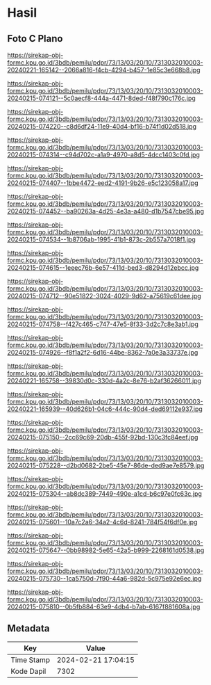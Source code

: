 # Hasil

## Foto C Plano

https://sirekap-obj-formc.kpu.go.id/3bdb/pemilu/pdpr/73/13/03/20/10/7313032010003-20240221-165142--2066a816-f4cb-4294-b457-1e85c3e668b8.jpg

https://sirekap-obj-formc.kpu.go.id/3bdb/pemilu/pdpr/73/13/03/20/10/7313032010003-20240215-074121--5c0aecf8-444a-4471-8ded-f48f790c176c.jpg

https://sirekap-obj-formc.kpu.go.id/3bdb/pemilu/pdpr/73/13/03/20/10/7313032010003-20240215-074220--c8d6df24-11e9-40d4-bf16-b74f1d02d518.jpg

https://sirekap-obj-formc.kpu.go.id/3bdb/pemilu/pdpr/73/13/03/20/10/7313032010003-20240215-074314--c94d702c-a1a9-4970-a8d5-4dcc1403c0fd.jpg

https://sirekap-obj-formc.kpu.go.id/3bdb/pemilu/pdpr/73/13/03/20/10/7313032010003-20240215-074407--1bbe4472-eed2-4191-9b26-e5c123058a17.jpg

https://sirekap-obj-formc.kpu.go.id/3bdb/pemilu/pdpr/73/13/03/20/10/7313032010003-20240215-074452--ba90263a-4d25-4e3a-a480-d1b7547cbe95.jpg

https://sirekap-obj-formc.kpu.go.id/3bdb/pemilu/pdpr/73/13/03/20/10/7313032010003-20240215-074534--1b8706ab-1995-41b1-873c-2b557a7018f1.jpg

https://sirekap-obj-formc.kpu.go.id/3bdb/pemilu/pdpr/73/13/03/20/10/7313032010003-20240215-074615--1eeec76b-6e57-411d-bed3-d8294d12ebcc.jpg

https://sirekap-obj-formc.kpu.go.id/3bdb/pemilu/pdpr/73/13/03/20/10/7313032010003-20240215-074712--90e51822-3024-4029-9d62-a75619c61dee.jpg

https://sirekap-obj-formc.kpu.go.id/3bdb/pemilu/pdpr/73/13/03/20/10/7313032010003-20240215-074758--f427c465-c747-47e5-8f33-3d2c7c8e3ab1.jpg

https://sirekap-obj-formc.kpu.go.id/3bdb/pemilu/pdpr/73/13/03/20/10/7313032010003-20240215-074926--f8f1a2f2-6d16-44be-8362-7a0e3a33737e.jpg

https://sirekap-obj-formc.kpu.go.id/3bdb/pemilu/pdpr/73/13/03/20/10/7313032010003-20240221-165758--39830d0c-330d-4a2c-8e76-b2af36266011.jpg

https://sirekap-obj-formc.kpu.go.id/3bdb/pemilu/pdpr/73/13/03/20/10/7313032010003-20240221-165939--40d626b1-04c6-444c-90d4-ded69112e937.jpg

https://sirekap-obj-formc.kpu.go.id/3bdb/pemilu/pdpr/73/13/03/20/10/7313032010003-20240215-075150--2cc69c69-20db-455f-92bd-130c3fc84eef.jpg

https://sirekap-obj-formc.kpu.go.id/3bdb/pemilu/pdpr/73/13/03/20/10/7313032010003-20240215-075228--d2bd0682-2be5-45e7-86de-ded9ae7e8579.jpg

https://sirekap-obj-formc.kpu.go.id/3bdb/pemilu/pdpr/73/13/03/20/10/7313032010003-20240215-075304--ab8dc389-7449-490e-a1cd-b6c97e0fc63c.jpg

https://sirekap-obj-formc.kpu.go.id/3bdb/pemilu/pdpr/73/13/03/20/10/7313032010003-20240215-075601--10a7c2a6-34a2-4c6d-8241-784f54f6df0e.jpg

https://sirekap-obj-formc.kpu.go.id/3bdb/pemilu/pdpr/73/13/03/20/10/7313032010003-20240215-075647--0bb98982-5e65-42a5-b999-2268161d0538.jpg

https://sirekap-obj-formc.kpu.go.id/3bdb/pemilu/pdpr/73/13/03/20/10/7313032010003-20240215-075730--1ca5750d-7f90-44a6-982d-5c975e92e6ec.jpg

https://sirekap-obj-formc.kpu.go.id/3bdb/pemilu/pdpr/73/13/03/20/10/7313032010003-20240215-075810--0b5fb884-63e9-4db4-b7ab-6167f881608a.jpg


## Metadata

| Key        | Value               |
| ---------- | ------------------- |
| Time Stamp | 2024-02-21 17:04:15 |
| Kode Dapil | 7302                |



